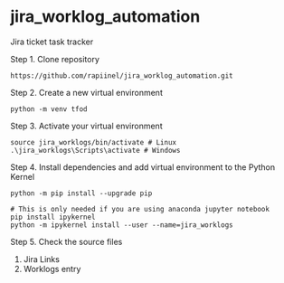 # jira_worklog_automation
Jira ticket task tracker



Step 1. Clone repository 
```
https://github.com/rapiinel/jira_worklog_automation.git
```

Step 2. Create a new virtual environment
```
python -m venv tfod
```

Step 3. Activate your virtual environment
```
source jira_worklogs/bin/activate # Linux
.\jira_worklogs\Scripts\activate # Windows 
```

Step 4. Install dependencies and add virtual environment to the Python Kernel
```
python -m pip install --upgrade pip

# This is only needed if you are using anaconda jupyter notebook
pip install ipykernel
python -m ipykernel install --user --name=jira_worklogs
```

Step 5. Check the source files
  1. Jira Links
  2. Worklogs entry 
